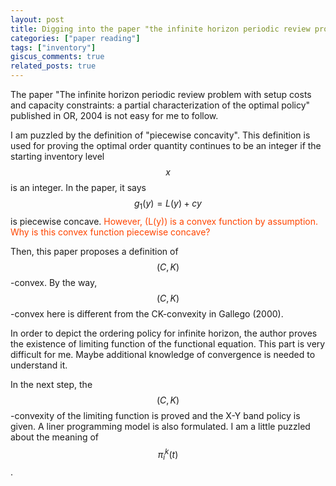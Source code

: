 ```yaml
---
layout: post
title: Digging into the paper "the infinite horizon periodic review problem with setup costs".
categories: ["paper reading"]
tags: ["inventory"]
giscus_comments: true
related_posts: true
---
```


The paper "The infinite horizon periodic review problem with setup costs and capacity constraints: a partial characterization of the optimal policy" published in OR, 2004 is not easy for me to follow.

I am puzzled by the definition of "piecewise concavity". This definition is used for proving the optimal order quantity continues to be an integer if the starting inventory level $$x$$ is an integer. In the paper, it says $$g_1(y)=L(y)+cy$$ is piecewise concave. <font color="#FF4500"> However, \(L(y)\) is a convex function by assumption. Why is this convex function piecewise concave? </font>

Then, this paper proposes a definition of $$(C, K)$$-convex. By the way, $$(C, K)$$-convex here is different from the CK-convexity in Gallego (2000).

In order to depict the ordering policy for infinite horizon, the author proves the existence of limiting function of the functional equation. This part is very difficult for me. Maybe additional knowledge of convergence is needed to understand it.

In the next step, the $$(C, K)$$-convexity of the limiting function is proved and the X-Y band policy is given. A liner programming model is also formulated. I am a little puzzled about the meaning of $$\pi_i^k(t)$$.
